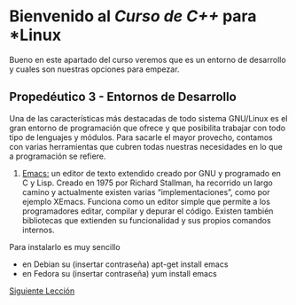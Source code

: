 # Bienvenido al *Curso de C++* para *Linux

Bueno en este apartado del curso veremos que es un entorno de desarrollo y cuales son nuestras opciones para empezar.

## Propedéutico 3 - Entornos de Desarrollo

Una de las características más destacadas de todo sistema GNU/Linux es el gran entorno de programación que ofrece y que posibilita trabajar con todo tipo de lenguajes y módulos. Para sacarle el mayor provecho, contamos con varias herramientas que cubren todas nuestras necesidades en lo que a programación se refiere.

 1. [Emacs:](http://www.gnu.org/software/emacs/) un editor de texto extendido creado por GNU y programado en C y Lisp. Creado en 1975 por Richard Stallman, ha recorrido un largo camino y actualmente existen varias “implementaciones”, como por ejemplo XEmacs. Funciona como un editor simple que permite a los programadores editar, compilar y depurar el código. Existen también bibliotecas que extienden su funcionalidad y sus propios comandos internos.


Para instalarlo es muy sencillo
 * en Debian 
   su
   (insertar contraseña)
   apt-get install emacs 
 * en Fedora
   su
   (insertar contraseña)
   yum install emacs 



[Siguiente Lección](../Propedéutico03-EntornosDesarrollo/)
 
